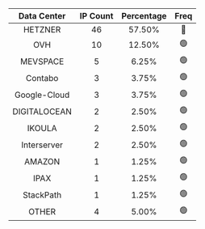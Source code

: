 | Data Center | IP Count | Percentage | Freq |
|:------------:|:--------:|:-----------:|:-----:|
| HETZNER | 46 | 57.50% | 🔴 |
| OVH | 10 | 12.50% | 🟢 |
| MEVSPACE | 5 | 6.25% | 🟢 |
| Contabo | 3 | 3.75% | 🟢 |
| Google-Cloud | 3 | 3.75% | 🟢 |
| DIGITALOCEAN | 2 | 2.50% | 🟢 |
| IKOULA | 2 | 2.50% | 🟢 |
| Interserver | 2 | 2.50% | 🟢 |
| AMAZON | 1 | 1.25% | 🟢 |
| IPAX | 1 | 1.25% | 🟢 |
| StackPath | 1 | 1.25% | 🟢 |
| OTHER | 4 | 5.00% | 🟢 |